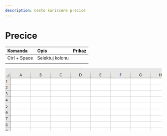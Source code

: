 ```yaml
---
description: Cesto koriscene precice
---
```


# Precice

| Komanda | Opis | Prikaz |
| :--- | :--- | :--- |
| Ctrl + Space | Selektuj kolonu |  |
|  |  |  |

![](.gitbook/assets/rec1.gif)

